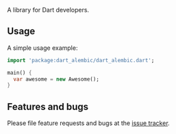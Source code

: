 A library for Dart developers.

## Usage

A simple usage example:

```dart
import 'package:dart_alembic/dart_alembic.dart';

main() {
  var awesome = new Awesome();
}
```

## Features and bugs

Please file feature requests and bugs at the [issue tracker][tracker].

[tracker]: http://example.com/issues/replaceme
